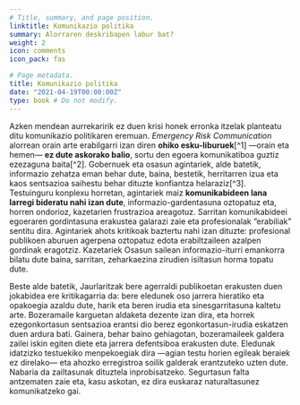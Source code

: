 ```yaml
---
# Title, summary, and page position.
linktitle: Komunikazio politika
summary: Alorraren deskribapen labur bat?
weight: 2
icon: comments
icon_pack: fas

# Page metadata.
title: Komunikazio politika
date: "2021-04-19T00:00:00Z"
type: book # Do not modify.
---
```


Azken mendean aurrekaririk ez duen krisi honek erronka itzelak planteatu ditu komunikazio politikaren eremuan. _Emergency Risk Communication_ alorrean orain arte erabilgarri izan diren **ohiko esku-liburuek**[^1] —orain eta hemen— **ez dute askorako balio**, sortu den egoera komunikatiboa guztiz ezezaguna baita[^2]. Gobernuek eta osasun agintariek, alde batetik, informazio zehatza eman behar dute, baina, bestetik, herritarren izua eta kaos sentsazioa saihestu behar dituzte konfiantza helaraziz[^3]. Testuinguru konplexu horretan, agintariek maiz **komunikabideen lana larregi bideratu nahi izan dute**, informazio-gardentasuna oztopatuz eta, horren ondorioz, kazetarien frustrazioa areagotuz. Sarritan komunikabideei egoeraren gordintasuna erakustea galarazi zaie eta profesionalak “erabiliak” sentitu dira. Agintariek ahots kritikoak baztertu nahi izan dituzte: profesional publikoen aburuen agerpena oztopatuz edota erabiltzaileen azalpen gordinak eragotziz. Kazetariek Osasun sailean informazio-iturri emankorra bilatu dute baina, sarritan, zeharkaezina zirudien isiltasun horma topatu dute.

Beste alde batetik, Jaurlaritzak bere agerraldi publikoetan erakusten duen jokabidea ere kritikagarria da: bere eledunek oso jarrera hieratiko eta opakoegia azaldu dute, harik eta beren irudia eta sinesgarritasuna kaltetu arte. Bozeramaile karguetan aldaketa dezente izan dira, eta horrek ezegonkortasun sentsazioa erantsi dio berez egonkortasun-irudia eskatzen duen ardura bati. Gainera, behar baino gehiagotan, bozeramaileek galdera zailei iskin egiten diete eta jarrera defentsiboa erakusten dute. Eledunak idatzizko testuekiko menpekoegiak dira —agian testu horien egileak beraiek ez direlako— eta ahozko erregistroa soilik galderak erantzuteko uzten dute. Nabaria da zailtasunak dituztela inprobisatzeko. Segurtasun falta antzematen zaie eta, kasu askotan, ez dira euskaraz naturaltasunez komunikatzeko gai.